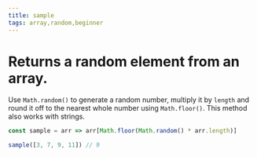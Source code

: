 ```yaml
---
title: sample
tags: array,random,beginner
---
```


# Returns a random element from an array.

Use `Math.random()` to generate a random number, multiply it by `length` and round it off to the nearest whole number using `Math.floor()`.
This method also works with strings.

```js
const sample = arr => arr[Math.floor(Math.random() * arr.length)]
```

```js
sample([3, 7, 9, 11]) // 9
```
